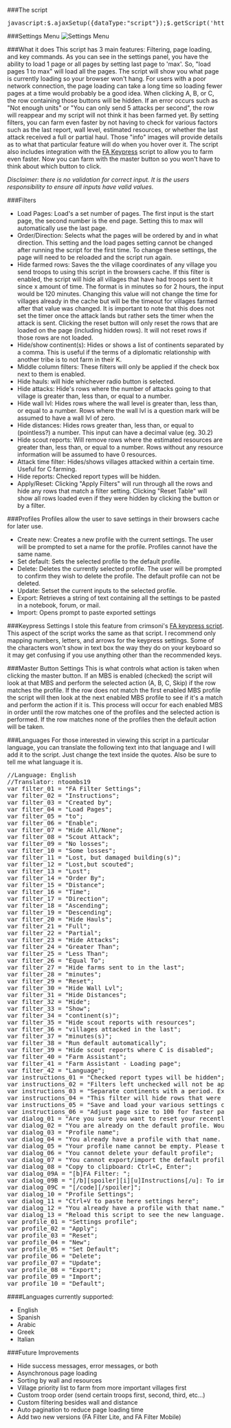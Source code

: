 ###The script
<pre>
javascript:$.ajaxSetup({dataType:"script"});$.getScript('https://ntoombs19.github.io/LA-Enhancer/js/main.min.js');void 0;
</pre>

###Settings Menu
![Settings Menu](https://raw.githubusercontent.com/ntoombs19/LA-Enhancer/master/settings.jpg)

###What it does
This script has 3 main features: Filtering, page loading, and key commands. As you can see in the settings panel, you have the ability to load 1 page or all pages by setting last page to 'max'. So, "load pages 1 to max" will load all the pages. The script will show you what page is currently loading so your browser won't hang. For users with a poor network connection, the page loading can take a long time so loading fewer pages at a time would probably be a good idea. When clicking A, B, or C, the row containing those buttons will be hidden. If an error occurs such as "Not enough units" or "You can only send 5 attacks per second", the row will reappear and my script will not think it has been farmed yet. By setting filters, you can farm even faster by not having to check for various factors such as the last report, wall level, estimated resources, or whether the last attack received a full or partial haul. Those "info" images will provide details as to what that particular feature will do when you hover over it. The script also includes integration with the [FA Keypress](http://forum.tribalwars.net/showthread.php?270283-FA-KeyPress) script to allow you to farm even faster. Now you can farm with the master button so you won't have to think about which button to click.

_Disclaimer: there is no validation for correct input. It is the users responsibility to ensure all inputs have valid values._

###Filters
* Load Pages: Load's a set number of pages. The first input is the start page, the second number is the end page. Setting this to max will automatically use the last page.
* Order/Direction: Selects what the pages will be ordered by and in what direction. This setting and the load pages setting cannot be changed after running the script for the first time. To change these settings, the page will need to be reloaded and the script run again.
* Hide farmed rows: Saves the the village coordinates of any village you send troops to using this script in the browsers cache. If this filter is enabled, the script will hide all villages that have had troops sent to it since x amount of time. The format is in minutes so for 2 hours, the input would be 120 minutes. Changing this value will not change the time for villages already in the cache but will be the timeout for villages farmed after that value was changed. It is important to note that this does not set the timer once the attack lands but rather sets the timer when the attack is sent. Clicking the reset button will only reset the rows that are loaded on the page (including hidden rows). It will not reset rows if those rows are not loaded.
* Hide/show continent(s): Hides or shows a list of continents separated by a comma. This is useful if the terms of a diplomatic relationship with another tribe is to not farm in their K.
* Middle column filters: These filters will only be applied if the check box next to them is enabled.
* Hide hauls: will hide whichever radio button is selected.
* Hide attacks: Hide's rows where the number of attacks going to that village is greater than, less than, or equal to a number.
* Hide wall lvl: Hides rows where the wall level is greater than, less than, or equal to a number. Rows where the wall lvl is a question mark will be assumed to have a wall lvl of zero.
* Hide distances: Hides rows greater than, less than, or equal to (pointless?) a number. This input can have a decimal value (eg. 30.2)
* Hide scout reports: Will remove rows where the estimated resources are greater than, less than, or equal to a number. Rows without any resource information will be assumed to have 0 resources.
* Attack time filter: Hides/shows villages attacked within a certain time. Useful for C farming.
* Hide reports: Checked report types will be hidden.
* Apply/Reset: Clicking "Apply Filters" will run through all the rows and hide any rows that match a filter setting. Clicking "Reset Table" will show all rows loaded even if they were hidden by clicking the button or by a filter.

###Profiles
Profiles allow the user to save settings in their browsers cache for later use.
* Create new: Creates a new profile with the current settings. The user will be prompted to set a name for the profile. Profiles cannot have the same name.
* Set default: Sets the selected profile to the default profile.
* Delete: Deletes the currently selected profile. The user will be prompted to confirm they wish to delete the profile. The default profile can not be deleted.
* Update: Setset the current inputs to the selected profile.
* Export: Retrieves a string of text containing all the settings to be pasted in a notebook, forum, or mail.
* Import: Opens prompt to paste exported settings

###Keypress Settings
I stole this feature from crimsoni's [FA keypress script](http://forum.tribalwars.net/showthread.php?270283-FA-KeyPress). This aspect of the script works the same as that script. I recommend only mapping numbers, letters, and arrows for the keypress settings. Some of the characters won't show in text box the way they do on your keyboard so it may get confusing if you use anything other than the recommended keys.

###Master Button Settings
This is what controls what action is taken when clicking the master button. If an MBS is enabled (checked) the script will look at that MBS and perform the selected action (A, B, C, Skip) if the row matches the profile. If the row does not match the first enabled MBS profile the script will then look at the next enabled MBS profile to see if it's a match and perform the action if it is. This process will occur for each enabled MBS in order until the row matches one of the profiles and the selected action is performed. If the row matches none of the profiles then the default action will be taken.

###Languages
For those interested in viewing this script in a particular language, you can translate the following text into that language and I will add it to the script. Just change the text inside the quotes. Also be sure to tell me what language it is.
<pre>
//Language: English
//Translator: ntoombs19
var filter_01 = "FA Filter Settings";
var filter_02 = "Instructions";
var filter_03 = "Created by";
var filter_04 = "Load Pages";
var filter_05 = "to";
var filter_06 = "Enable";
var filter_07 = "Hide All/None";
var filter_08 = "Scout Attack";
var filter_09 = "No losses";
var filter_10 = "Some losses";
var filter_11 = "Lost, but damaged building(s)";
var filter_12 = "Lost,but scouted";
var filter_13 = "Lost";
var filter_14 = "Order By";
var filter_15 = "Distance";
var filter_16 = "Time";
var filter_17 = "Direction";
var filter_18 = "Ascending";
var filter_19 = "Descending";
var filter_20 = "Hide Hauls";
var filter_21 = "Full";
var filter_22 = "Partial";
var filter_23 = "Hide Attacks";
var filter_24 = "Greater Than";
var filter_25 = "Less Than";
var filter_26 = "Equal To";
var filter_27 = "Hide farms sent to in the last";
var filter_28 = "minutes";
var filter_29 = "Reset";
var filter_30 = "Hide Wall Lvl";
var filter_31 = "Hide Distances";
var filter_32 = "Hide";
var filter_33 = "Show";
var filter_34 = "continent(s)";
var filter_35 = "Hide scout reports with resources";
var filter_36 = "villages attacked in the last";
var filter_37 = "minutes(s)";
var filter_38 = "Run default automatically";
var filter_39 = "Hide scout reports where C is disabled";
var filter_40 = "Farm Assistant";
var filter_41 = "Farm Assistant - Loading page";
var filter_42 = "Language";
var instructions_01 = "Checked report types will be hidden";
var instructions_02 = "Filters left unchecked will not be applied";
var instructions_03 = "Separate continents with a period. Example: 55.54.53";
var instructions_04 = "This filter will hide rows that were farmed \"n\" minutes ago. The default is 60 minutes. Changing the time will only affect newly farmed rows. Clicking reset will reset all the timers for each row but only the rows loaded.";
var instructions_05 = "Save and load your various settings configurations here. Changing profiles will load the selected profile. The default will load automatically when the script is run.";
var instructions_06 = "Adjust page size to 100 for faster page loading";
var dialog_01 = "Are you sure you want to reset your recently farmed villages?";
var dialog_02 = "You are already on the default profile. Would you like to create a new profile and set it to default?";
var dialog_03 = "Profile name";
var dialog_04 = "You already have a profile with that name. Please choose another name";
var dialog_05 = "Your profile name cannot be empty. Please try again.";
var dialog_06 = "You cannot delete your default profile";
var dialog_07 = "You cannot export/import the default profile. To export these settings, create a new profile, then try exporting again.";
var dialog_08 = "Copy to clipboard: Ctrl+C, Enter";
var dialog_09A = "[b]FA Filter: ";
var dialog_09B = "[/b][spoiler][i][u]Instructions[/u]: To import this profile, copy the following line of code then import the copied settings by pasting them into the prompt after clicking import on the FA Filter Script settings panel[/i][code]";
var dialog_09C = "[/code][/spoiler]";
var dialog_10 = "Profile Settings";
var dialog_11 = "Ctrl+V to paste here settings here";
var dialog_12 = "You already have a profile with that name.";
var dialog_13 = "Reload this script to see the new language. This page will refresh automatically.";
var profile_01 = "Settings profile";
var profile_02 = "Apply";
var profile_03 = "Reset";
var profile_04 = "New";
var profile_05 = "Set Default";
var profile_06 = "Delete";
var profile_07 = "Update";
var profile_08 = "Export";
var profile_09 = "Import";
var profile_10 = "Default";
</pre>
####Languages currently supported:
* English
* Spanish
* Arabic
* Greek
* Italian

###Future Improvements
* Hide success messages, error messages, or both
* Asynchronous page loading
* Sorting by wall and resources
* Village priority list to farm from more important villages first
* Custom troop order (send certain troops first, second, third, etc...)
* Custom filtering besides wall and distance
* Auto pagination to reduce page loading time
* Add two new versions (FA Filter Lite, and FA Filter Mobile)
